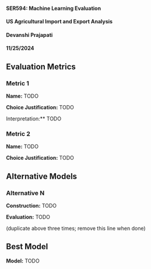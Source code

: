 #### SER594: Machine Learning Evaluation
#### US Agricultural Import and Export Analysis
#### Devanshi Prajapati
#### 11/25/2024

## Evaluation Metrics
### Metric 1
**Name:** TODO

**Choice Justification:** TODO

Interpretation:** TODO

### Metric 2
**Name:** TODO

**Choice Justification:** TODO

## Alternative Models
### Alternative N
**Construction:** TODO

**Evaluation:** TODO

(duplicate above three times; remove this line when done)


## Best Model

**Model:** TODO